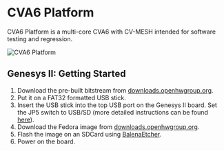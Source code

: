 # CVA6 Platform

CVA6 Platform is a multi-core CVA6 with CV-MESH intended for software testing and regression.

![CVA6 Platform](https://github.com/rickoco/cva6-platform/assets/2498391/9a56ca5f-2aef-4118-ac86-1dc678ab3488)


## Genesys II: Getting Started

1. Download the pre-built bitstream from [downloads.openhwgroup.org](https://s3.eu-west-1.amazonaws.com/downloads.openhwgroup.org/cva6/20231104-3-uboot-g2-2c.bit).
2. Put it on a FAT32 formatted USB stick.
3. Insert the USB stick into the top USB port on the Genesys II board. Set the JP5 switch to USB/SD (more detailed instructions can be found [here](https://digilent.com/reference/programmable-logic/genesys-2/reference-manual#usb_host_and_micro_sd_programming)).
4. Download the Fedora image from [downloads.openhwgroup.org](https://s3.eu-west-1.amazonaws.com/downloads.openhwgroup.org/cva6/fedora_20231104.img.gz).
5. Flash the image on an SDCard using [BalenaEtcher](https://etcher.balena.io/).
6. Power on the board.

